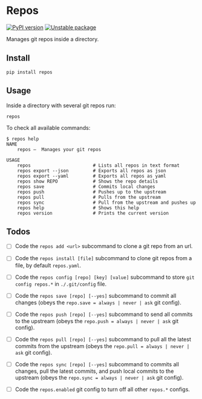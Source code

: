 # Repos

[![PyPI version](https://badge.fury.io/py/repos.svg)](https://badge.fury.io/py/repos)
[![Unstable package](https://img.shields.io/badge/_Unstable_package_-_This_code_is_a_work_in_progress_-red)](https://semver.org)


Manages git repos inside a directory.


## Install

    pip install repos


## Usage

Inside a directory with several git repos run:

    repos

To check all available commands:

```
$ repos help
NAME
    repos —  Manages your git repos

USAGE
    repos                       # Lists all repos in text format
    repos export --json         # Exports all repos as json
    repos export --yaml         # Exports all repos as yaml
    repos show REPO             # Shows the repo details
    repos save                  # Commits local changes
    repos push                  # Pushes up to the upstream
    repos pull                  # Pulls from the upstream
    repos sync                  # Pull from the upstream and pushes up
    repos help                  # Shows this help
    repos version               # Prints the current version
```


## Todos

- [ ] Code the `repos add <url>` subcommand to clone a git repo from
      an url.

- [ ] Code the `repos install [file]` subcommand to clone git repos
      from a file, by default `repos.yaml`.

- [ ] Code the `repos config [repo] [key] [value]` subcommand to
      store `git config repos.*` in `./.git/config` file.

- [ ] Code the `repos save [repo] [--yes]` subcommand to commit all
      changes (obeys the `repo.save = always | never | ask` git config).

- [ ] Code the `repos push [repo] [--yes]` subcommand to send all
      commits to the upstream (obeys the `repo.push = always | never |
      ask` git config).

- [ ] Code the `repos pull [repo] [--yes]` subcommand to pull all the
      latest commits from the upstream (obeys the `repo.pull = always |
      never | ask` git config).

- [ ] Code the `repos sync [repo] [--yes]` subcommand to commits all
      changes, pull the latest commits, and push local commits to the
      upstream (obeys the `repo.sync = always | never | ask` git config).

- [ ] Code the `repos.enabled` git config to turn off all other `repos.*`
      configs.
